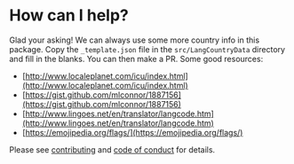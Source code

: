 # How can I help?

Glad your asking! We can always use some more country info in this package. Copy the `_template.json` file in
the `src/LangCountryData` directory and fill in the blanks. You can then make a PR.
Some good resources:

* [http://www.localeplanet.com/icu/index.html](http://www.localeplanet.com/icu/index.html)
* [https://gist.github.com/mlconnor/1887156](https://gist.github.com/mlconnor/1887156)
* [http://www.lingoes.net/en/translator/langcode.htm](http://www.lingoes.net/en/translator/langcode.htm)
* [https://emojipedia.org/flags/](https://emojipedia.org/flags/)

Please see [contributing](/contribute/contribution)
and [code of conduct](https://github.com/stefro/laravel-lang-country/blob/master/CODE_OF_CONDUCT.md) for details.
